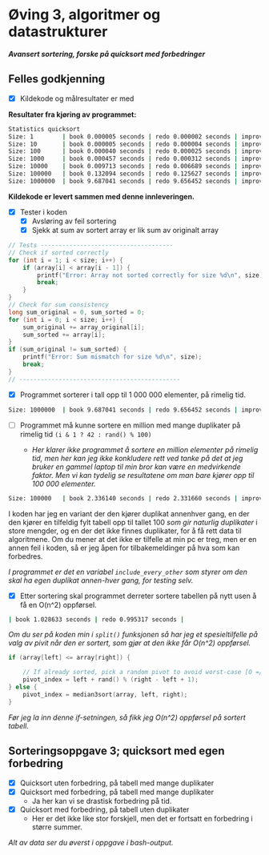 # Øving 3, algoritmer og datastrukturer

***Avansert sortering, forske på quicksort med forbedringer***

## Felles godkjenning

- [x] Kildekode og målresultater er med

**Resultater fra kjøring av programmet:**

``` bash
Statistics quicksort
Size: 1        | book 0.000005 seconds | redo 0.000002 seconds | improved 0.000002 seconds | no duplicates 0.000002 seconds
Size: 10       | book 0.000005 seconds | redo 0.000004 seconds | improved 0.000004 seconds | no duplicates 0.000005 seconds
Size: 100      | book 0.000040 seconds | redo 0.000025 seconds | improved 0.000034 seconds | no duplicates 0.000033 seconds
Size: 1000     | book 0.000457 seconds | redo 0.000312 seconds | improved 0.000334 seconds | no duplicates 0.000507 seconds
Size: 10000    | book 0.009713 seconds | redo 0.006689 seconds | improved 0.001925 seconds | no duplicates 0.002935 seconds
Size: 100000   | book 0.132094 seconds | redo 0.125627 seconds | improved 0.005955 seconds | no duplicates 0.014122 seconds
Size: 1000000  | book 9.687041 seconds | redo 9.656452 seconds | improved 0.068800 seconds | no duplicates 0.220841 seconds
```

**Kildekode er levert sammen med denne innleveringen.**

- [x] Tester i koden
    - [x] Avsløring av feil sortering
    - [x] Sjekk at sum av sortert array er lik sum av originalt array

``` c
// Tests -------------------------------------
// Check if sorted correctly
for (int i = 1; i < size; i++) {
    if (array[i] < array[i - 1]) {
        printf("Error: Array not sorted correctly for size %d\n", size);
        break;
    }
}
// Check for sum consistency
long sum_original = 0, sum_sorted = 0;
for (int i = 0; i < size; i++) {
    sum_original += array_original[i];
    sum_sorted += array[i];
}
if (sum_original != sum_sorted) {
    printf("Error: Sum mismatch for size %d\n", size);
    break;
}
// ---------------------------------------------
```

- [x] Programmet sorterer i tall opp til 1 000 000 elementer, på rimelig tid.

``` bash
Size: 1000000  | book 9.687041 seconds | redo 9.656452 seconds | improved 0.068800 seconds | no duplicates 0.220841 seconds
```

- [ ] Programmet må kunne sortere en million med mange duplikater på rimelig tid `(i & 1 ? 42 : rand() % 100)`

    - *Her klarer ikke programmet å sortere en million elementer på rimelig tid, men her kan jeg ikke konkludere rett ved tanke på det at jeg bruker en gammel laptop til min bror kan være en medvirkende faktor. Men vi kan tydelig se resultatene om man bare kjører opp til  100 000 elementer.*

``` bash
Size: 100000   | book 2.336140 seconds | redo 2.331660 seconds | improved 0.019678 seconds | no duplicates 0.012849 seconds
```

I koden har jeg en variant der den kjører duplikat annenhver gang, en der den kjører en tilfeldig fylt tabell opp til tallet 100 *som gir naturlig duplikater* i store mengder, og en der det ikke finnes duplikater, for å få rett data til algoritmene. Om du mener at det ikke er tilfelle at min pc er treg, men er en annen feil i koden, så er jeg åpen for tilbakemeldinger på hva som kan forbedres.

*I programmet er det en variabel `include_every_other` som styrer om den skal ha egen duplikat annen-hver gang, for testing selv.*

- [x] Etter sortering skal programmet derreter sortere tabellen på nytt usen å få en O(n^2) oppførsel.

``` bash
| book 1.028633 seconds | redo 0.995317 seconds | 
```

*Om du ser på koden min i `split()` funksjonen så har jeg et spesieltilfelle på valg av pivit når den er sortert, som gjør at den ikke får O(n^2) oppførsel.*

``` c
if (array[left] <= array[right]) {

    // If already sorted, pick a random pivot to avoid worst-case [O =/= (n^2)]
    pivot_index = left + rand() % (right - left + 1);
} else {
    pivot_index = median3sort(array, left, right);
}
```

*Før jeg la inn denne if-setningen, så fikk jeg O(n^2) oppførsel på sortert tabell.*

## Sorteringsoppgave 3; quicksort med egen forbedring

- [x] Quicksort uten forbedring, på tabell med mange duplikater
- [x] Quicksort med forbedring, på tabell med mange duplikater
    - Ja her kan vi se drastisk forbedring på tid.
- [x] Quicksort med forbedring, på tabell uten duplikater
    - Her er det ikke like stor forskjell, men det er fortsatt en forbedring i større summer.

*Alt av data ser du øverst i oppgave i bash-output.*